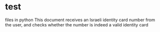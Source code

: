 # test
files in python
This document receives an Israeli identity card number from the user, and checks whether the number is indeed a valid identity card
